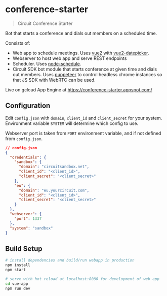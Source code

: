 # conference-starter

> Circuit Conference Starter

Bot that starts a conference and dials out members on a scheduled time.

Consists of:
- Web app to schedule meetings. Uses <a href="https://vuejs.org/v2/guide/installation.html">vue2</a> with <a href="https://mengxiong10.github.io/vue2-datepicker/">vue2-datepicker</a>.
- Webserver to host web app and serve REST endpoints
- Scheduler. Uses <a href="https://www.npmjs.com/package/node-schedule">node-schedule</a>.
- Circuit SDK bot module that starts conference at given time and dials out members. Uses <a href="https://github.com/GoogleChrome/puppeteer">puppeteer</a> to control headless chrome instances so that JS SDK with WebRTC can be used.

Live on gcloud App Engine at https://conference-starter.appspot.com/

## Configuration

Edit `config.json` with `domain`, `client_id` and `client_secret` for your system. Environment variable `SYSTEM` will determine which config to use.

Webserver port is taken from `PORT` environment variable, and if not defined from `config.json`.
``` json
// config.json
{
  "credentials": {
    "sandbox": {
      "domain": "circuitsandbox.net",
      "client_id": "<client_id>",
      "client_secret": "<client_secret>"
    },
    "eu": {
      "domain": "eu.yourcircuit.com",
      "client_id": "<client_id>",
      "client_secret": "<client_secret>"
    }
  },
  "webserver": {
    "port": 1337
  },
  "system": "sandbox"
}

```

## Build Setup

``` bash
# install dependencies and build/run webapp in production
npm install
npm start

# serve with hot reload at localhost:8080 for development of web app
cd vue-app
npm run dev
```

